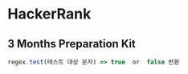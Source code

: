 # HackerRank

## 3 Months Preparation Kit

```javascript
regex.test(테스트 대상 문자) => true  or  false 반환
```
